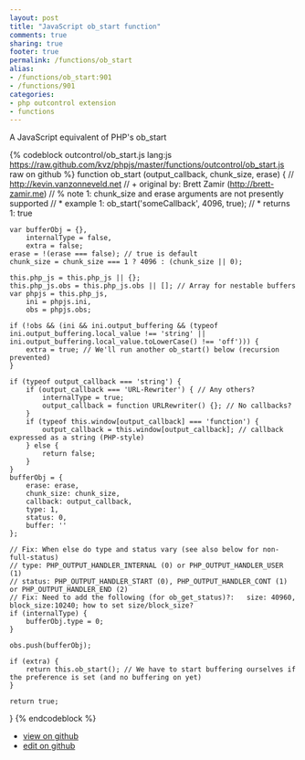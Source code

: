 ```yaml
---
layout: post
title: "JavaScript ob_start function"
comments: true
sharing: true
footer: true
permalink: /functions/ob_start
alias:
- /functions/ob_start:901
- /functions/901
categories:
- php outcontrol extension
- functions
---
```

A JavaScript equivalent of PHP's ob_start

<!-- more -->

{% codeblock outcontrol/ob_start.js lang:js https://raw.github.com/kvz/phpjs/master/functions/outcontrol/ob_start.js raw on github %}
function ob_start (output_callback, chunk_size, erase) {
    // http://kevin.vanzonneveld.net
    // +   original by: Brett Zamir (http://brett-zamir.me)
    // %        note 1: chunk_size and erase arguments are not presently supported
    // *     example 1: ob_start('someCallback', 4096, true);
    // *     returns 1: true

    var bufferObj = {},
        internalType = false,
        extra = false;
    erase = !(erase === false); // true is default
    chunk_size = chunk_size === 1 ? 4096 : (chunk_size || 0);

    this.php_js = this.php_js || {};
    this.php_js.obs = this.php_js.obs || []; // Array for nestable buffers
    var phpjs = this.php_js,
        ini = phpjs.ini,
        obs = phpjs.obs;

    if (!obs && (ini && ini.output_buffering && (typeof ini.output_buffering.local_value !== 'string' || ini.output_buffering.local_value.toLowerCase() !== 'off'))) {
        extra = true; // We'll run another ob_start() below (recursion prevented)
    }

    if (typeof output_callback === 'string') {
        if (output_callback === 'URL-Rewriter') { // Any others?
            internalType = true;
            output_callback = function URLRewriter() {}; // No callbacks?
        }
        if (typeof this.window[output_callback] === 'function') {
            output_callback = this.window[output_callback]; // callback expressed as a string (PHP-style)
        } else {
            return false;
        }
    }
    bufferObj = {
        erase: erase,
        chunk_size: chunk_size,
        callback: output_callback,
        type: 1,
        status: 0,
        buffer: ''
    };

    // Fix: When else do type and status vary (see also below for non-full-status)
    // type: PHP_OUTPUT_HANDLER_INTERNAL (0) or PHP_OUTPUT_HANDLER_USER (1)
    // status: PHP_OUTPUT_HANDLER_START (0), PHP_OUTPUT_HANDLER_CONT (1) or PHP_OUTPUT_HANDLER_END (2)
    // Fix: Need to add the following (for ob_get_status)?:   size: 40960, block_size:10240; how to set size/block_size?
    if (internalType) {
        bufferObj.type = 0;
    }

    obs.push(bufferObj);

    if (extra) {
        return this.ob_start(); // We have to start buffering ourselves if the preference is set (and no buffering on yet)
    }

    return true;
}
{% endcodeblock %}

 - [view on github](https://github.com/kvz/phpjs/blob/master/functions/outcontrol/ob_start.js)
 - [edit on github](https://github.com/kvz/phpjs/edit/master/functions/outcontrol/ob_start.js)


